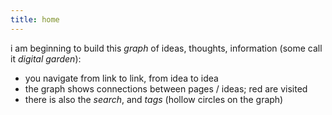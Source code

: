 ```yaml
---
title: home
---
```

i am beginning to build this *graph* of ideas, thoughts, information (some call it *digital garden*):
- you navigate from link to link, from idea to idea
- the graph shows connections between pages / ideas; red are visited
- there is also the *search*, and *tags* (hollow circles on the graph)